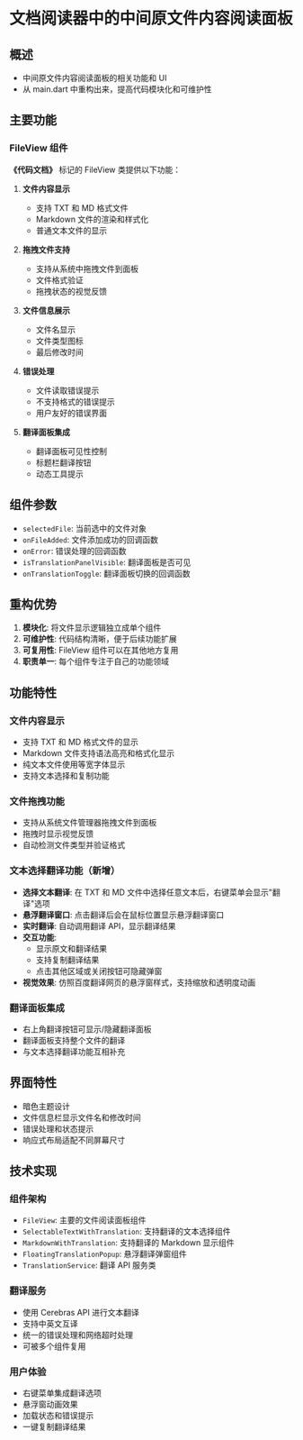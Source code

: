 # 文档阅读器中的中间原文件内容阅读面板

## 概述

- 中间原文件内容阅读面板的相关功能和 UI
- 从 main.dart 中重构出来，提高代码模块化和可维护性

## 主要功能

### FileView 组件

**《代码文档》** 标记的 FileView 类提供以下功能：

1. **文件内容显示**

   - 支持 TXT 和 MD 格式文件
   - Markdown 文件的渲染和样式化
   - 普通文本文件的显示

2. **拖拽文件支持**

   - 支持从系统中拖拽文件到面板
   - 文件格式验证
   - 拖拽状态的视觉反馈

3. **文件信息展示**

   - 文件名显示
   - 文件类型图标
   - 最后修改时间

4. **错误处理**

   - 文件读取错误提示
   - 不支持格式的错误提示
   - 用户友好的错误界面

5. **翻译面板集成**
   - 翻译面板可见性控制
   - 标题栏翻译按钮
   - 动态工具提示

## 组件参数

- `selectedFile`: 当前选中的文件对象
- `onFileAdded`: 文件添加成功的回调函数
- `onError`: 错误处理的回调函数
- `isTranslationPanelVisible`: 翻译面板是否可见
- `onTranslationToggle`: 翻译面板切换的回调函数

## 重构优势

1. **模块化**: 将文件显示逻辑独立成单个组件
2. **可维护性**: 代码结构清晰，便于后续功能扩展
3. **可复用性**: FileView 组件可以在其他地方复用
4. **职责单一**: 每个组件专注于自己的功能领域

## 功能特性

### 文件内容显示

- 支持 TXT 和 MD 格式文件的显示
- Markdown 文件支持语法高亮和格式化显示
- 纯文本文件使用等宽字体显示
- 支持文本选择和复制功能

### 文件拖拽功能

- 支持从系统文件管理器拖拽文件到面板
- 拖拽时显示视觉反馈
- 自动检测文件类型并验证格式

### 文本选择翻译功能（新增）

- **选择文本翻译**: 在 TXT 和 MD 文件中选择任意文本后，右键菜单会显示"翻译"选项
- **悬浮翻译窗口**: 点击翻译后会在鼠标位置显示悬浮翻译窗口
- **实时翻译**: 自动调用翻译 API，显示翻译结果
- **交互功能**:
  - 显示原文和翻译结果
  - 支持复制翻译结果
  - 点击其他区域或关闭按钮可隐藏弹窗
- **视觉效果**: 仿照百度翻译网页的悬浮窗样式，支持缩放和透明度动画

### 翻译面板集成

- 右上角翻译按钮可显示/隐藏翻译面板
- 翻译面板支持整个文件的翻译
- 与文本选择翻译功能互相补充

## 界面特性

- 暗色主题设计
- 文件信息栏显示文件名和修改时间
- 错误处理和状态提示
- 响应式布局适配不同屏幕尺寸

## 技术实现

### 组件架构

- `FileView`: 主要的文件阅读面板组件
- `SelectableTextWithTranslation`: 支持翻译的文本选择组件
- `MarkdownWithTranslation`: 支持翻译的 Markdown 显示组件
- `FloatingTranslationPopup`: 悬浮翻译弹窗组件
- `TranslationService`: 翻译 API 服务类

### 翻译服务

- 使用 Cerebras API 进行文本翻译
- 支持中英文互译
- 统一的错误处理和网络超时处理
- 可被多个组件复用

### 用户体验

- 右键菜单集成翻译选项
- 悬浮窗动画效果
- 加载状态和错误提示
- 一键复制翻译结果
